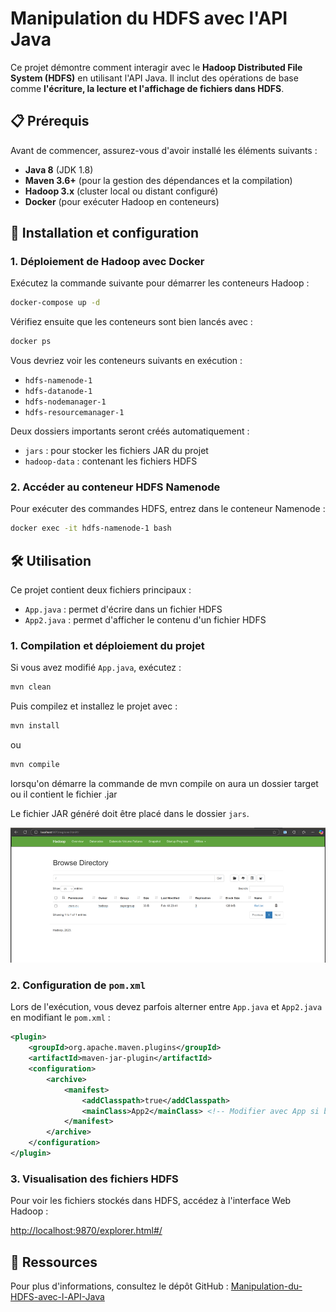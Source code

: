 # Manipulation du HDFS avec l'API Java

Ce projet démontre comment interagir avec le **Hadoop Distributed File System (HDFS)** en utilisant l'API Java. Il inclut des opérations de base comme **l'écriture, la lecture et l'affichage de fichiers dans HDFS**.

## 📋 Prérequis

Avant de commencer, assurez-vous d'avoir installé les éléments suivants :

- **Java 8** (JDK 1.8)
- **Maven 3.6+** (pour la gestion des dépendances et la compilation)
- **Hadoop 3.x** (cluster local ou distant configuré)
- **Docker** (pour exécuter Hadoop en conteneurs)

## 🚀 Installation et configuration

### 1. Déploiement de Hadoop avec Docker

Exécutez la commande suivante pour démarrer les conteneurs Hadoop :

```sh
docker-compose up -d
```

Vérifiez ensuite que les conteneurs sont bien lancés avec :

```sh
docker ps
```

Vous devriez voir les conteneurs suivants en exécution :

- `hdfs-namenode-1`
- `hdfs-datanode-1`
- `hdfs-nodemanager-1`
- `hdfs-resourcemanager-1`

Deux dossiers importants seront créés automatiquement :

- `jars` : pour stocker les fichiers JAR du projet
- `hadoop-data` : contenant les fichiers HDFS

### 2. Accéder au conteneur HDFS Namenode

Pour exécuter des commandes HDFS, entrez dans le conteneur Namenode :

```sh
docker exec -it hdfs-namenode-1 bash
```

## 🛠 Utilisation

Ce projet contient deux fichiers principaux :

- `App.java` : permet d'écrire dans un fichier HDFS
- `App2.java` : permet d'afficher le contenu d'un fichier HDFS

### 1. Compilation et déploiement du projet

Si vous avez modifié `App.java`, exécutez :

```sh
mvn clean
```

Puis compilez et installez le projet avec :

```sh
mvn install
```

ou

```sh
mvn compile
```
lorsqu'on démarre la commande de mvn compile on aura un dossier target ou il contient le fichier .jar

Le fichier JAR généré doit être placé dans le dossier `jars`.

![Résultat](src/main/resources/images/img.png)

### 2. Configuration de `pom.xml`

Lors de l'exécution, vous devez parfois alterner entre `App.java` et `App2.java` en modifiant le `pom.xml` :

```xml
<plugin>
    <groupId>org.apache.maven.plugins</groupId>
    <artifactId>maven-jar-plugin</artifactId>
    <configuration>
        <archive>
            <manifest>
                <addClasspath>true</addClasspath>
                <mainClass>App2</mainClass> <!-- Modifier avec App si besoin -->
            </manifest>
        </archive>
    </configuration>
</plugin>
```

### 3. Visualisation des fichiers HDFS

Pour voir les fichiers stockés dans HDFS, accédez à l'interface Web Hadoop :

[http://localhost:9870/explorer.html#/](http://localhost:9870/explorer.html#/)

## 📎 Ressources

Pour plus d'informations, consultez le dépôt GitHub : [Manipulation-du-HDFS-avec-l-API-Java](https://github.com/Nouhaila1937/Manipulation-du-HDFS-avec-l-API-Java/)
